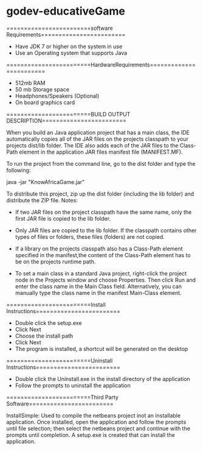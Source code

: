 godev-educativeGame
===================

========================software Requirements========================

- Have JDK 7 or higher on the system in use
- Use an Operating system that supports Java


========================HardwareRequirements========================

- 512mb RAM
- 50 mb Storage space
- Headphones/Speakers (Optional)
- On board graphics card


========================BUILD OUTPUT DESCRIPTION========================

When you build an Java application project that has a main class, the IDE
automatically copies all of the JAR
files on the projects classpath to your projects dist/lib folder. The IDE
also adds each of the JAR files to the Class-Path element in the application
JAR files manifest file (MANIFEST.MF).

To run the project from the command line, go to the dist folder and
type the following:

java -jar "KnowAfricaGame.jar" 

To distribute this project, zip up the dist folder (including the lib folder)
and distribute the ZIP file.
Notes:

* If two JAR files on the project classpath have the same name, only the first
JAR file is copied to the lib folder.


* Only JAR files are copied to the lib folder.
If the classpath contains other types of files or folders, these files (folders)
are not copied.


* If a library on the projects classpath also has a Class-Path element
specified in the manifest,the content of the Class-Path element has to be on
the projects runtime path.


* To set a main class in a standard Java project, right-click the project node
in the Projects window and choose Properties. Then click Run and enter the
class name in the Main Class field. Alternatively, you can manually type the
class name in the manifest Main-Class element.


========================Install Instructions========================

- Double click the setup.exe
- Click Next
- Choose the install path
- Click Next
- The program is installed, a shortcut will be generated on the desktop

========================Uninstall Instructions========================

- Double click the Uninstall.exe in the install directory of the application
- Follow the prompts to uninstall the application


========================Third Party Software========================

InstallSimple:
Used to compile the netbeans project inot an installable application.
Once installed, open the application and follow the prompts until file selection; then select the netbeans project and continue with the prompts until completion.
A setup.exe is created that can install the application.
